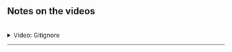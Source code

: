 ## Notes on the videos
<br />

<details>
<summary>Video: Gitignore</summary>
<br />

When you want git to ignore a file or directory, you can add it to .gitignore. But if that file or directory is already tracked by git (i.e. it is already part of a commit and has been pushed to the remote repository), you have to remove it from the git cache and push that change to delete it also on the remote repository.

```sh
git rm --cached .DS_Store
git rm -r --cached .idea
git rm -r --cached node_modules
git push
```

</details>

******